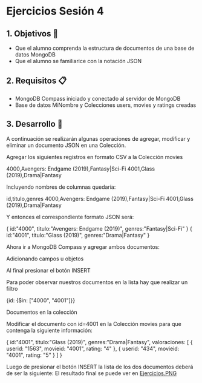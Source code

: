 # Ejercicios Sesión 4

## 1. Objetivos 🎯
* Que el alumno comprenda la estructura de documentos de una base de datos MongoDB
* Que el alumno se familiarice con la notación JSON

## 2. Requisitos 📋

* MongoDB Compass iniciado y conectado al servidor de MongoDB
* Base de datos MiNombre y Colecciones users, movies y ratings creadas

## 3. Desarrollo 🚀
A continuación se realizarán algunas operaciones de agregar, modificar y eliminar un documento JSON en una Colección.

Agregar los siguientes registros en formato CSV a la Colección movies

  4000,Avengers: Endgame (2019),Fantasy|Sci-Fi
  4001,Glass (2019),Drama|Fantasy

Incluyendo nombres de columnas quedaría:

  id,titulo,genres
  4000,Avengers: Endgame (2019),Fantasy|Sci-Fi
  4001,Glass (2019),Drama|Fantasy

Y entonces el correspondiente formato JSON será:

{
  id:"4000",
  titulo:"Avengers: Endgame (2019)",
  genres:"Fantasy|Sci-Fi"
}
{
  id:"4001",
  titulo:"Glass (2019)",
  genres:"Drama|Fantasy"
}

Ahora ir a MongoDB Compass y agregar ambos documentos:

Adicionando campos u objetos

Al final presionar el botón INSERT

Para poder observar nuestros documentos en la lista hay que realizar un filtro

{id: {$in: ["4000", "4001"]}}

Documentos en la colección

Modificar el documento con id=4001 en la Colección movies para que contenga la siguiente información:

{
  id:"4001",
  titulo:"Glass (2019)",
  genres:"Drama|Fantasy",
  valoraciones: [
    {
      userid: "1563",
      movieid: "4001",
      rating: "4"
    },
    {
      userid: "434",
      movieid: "4001",
      rating: "5"
    }
  ]
}

Luego de presionar el botón INSERT la lista de los dos documentos deberá de ser la siguiente:
El resultado final se puede ver en [Ejercicios.PNG](evidences/Ejercicios.PNG)